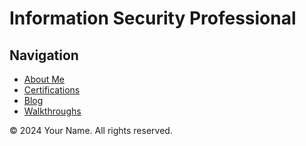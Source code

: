 
# Information Security Professional


## Navigation
- [About Me](about.md)
- [Certifications](certifications.md)
- [Blog](blog.md)
- [Walkthroughs](walkthroughs.md)



&copy; 2024 Your Name. All rights reserved.
